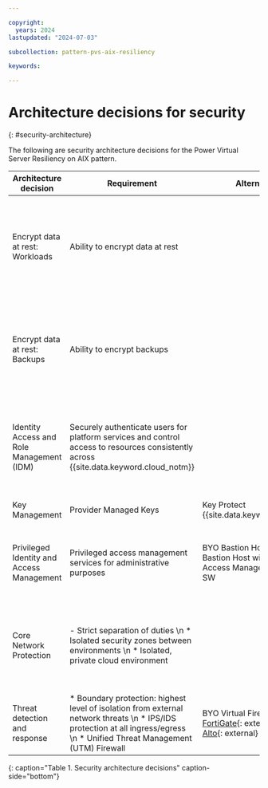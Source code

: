 ```yaml
---

copyright:
  years: 2024
lastupdated: "2024-07-03"

subcollection: pattern-pvs-aix-resiliency

keywords:

---
```


# Architecture decisions for security
{: #security-architecture}

The following are security architecture decisions for the Power Virtual Server Resiliency on AIX pattern.

| Architecture decision | Requirement | Alternatives | Decision | Rationale |
|------|------|-------|-------|-------|
| Encrypt data at rest: Workloads | Ability to encrypt data at rest |  | {{site.data.keyword.powerSys_notm}} storage encryption with provider-managed keys | * {{site.data.keyword.powerSys_notm}} uses {{site.data.keyword.IBM_notm}} FlashSystem Storage with AES-256 (Advanced Encryption Standard) hardware-based encryption \n * For customer-managed keys by selecting a Key Management Service (KMS) for the respective storage service |
| Encrypt data at rest: Backups | Ability to encrypt backups | | Storage Encryption with provider-managed keys | * All objects that are stored in {{site.data.keyword.cos_full_notm}} are encrypted by using randomly generated keys and an all-or-nothing-transform (AONT). \n * Secure Automated Backup with Compass includes source system Spectrum Protect client encryption at-rest encryption in-cloud with AES 128 encryption. |
| Identity Access and Role Management (IDM)   | Securely authenticate users for platform services and control access to resources consistently across {{site.data.keyword.cloud_notm}}| | {{site.data.keyword.cloud_notm}} IAM | * Use IAM access policies to assign users, service IDs, and trusted profiles access to resources within the {{site.data.keyword.cloud_notm}} account. \n * Secure Automated Backup with Compass is integrated with {{site.data.keyword.cloud_notm}} IAM.                                                                                                |
| Key Management | Provider Managed Keys | Key Protect {{site.data.keyword.hscrypto}} | Key Protect | By default, storage at rest is encrypted with provider managed keys. |
| Privileged Identity and Access Management | Privileged access management services for administrative purposes | BYO Bastion Host, BYO Bastion Host with Privileged Access Management (PAM) SW | BYO Bastion host or Privileged Access Gateway with PAM SW deployed in Edge VPC \n 2FA Authentication though {{site.data.keyword.IBM_notm}} Security Verify | Securely access remote resources over the private network for management purposes; bastion accessed through SSH. Session recording, tracking all activities that are successful or not to note any potential threats |
| Core Network Protection | - Strict separation of duties \n * Isolated security zones between environments \n * Isolated, private cloud environment | | Separate VPCs, subnets, ACLs and Security Groups for workloads in VPC. \n \n Use of virtual firewalls deployed to the Edge/Transit VPC to provide advance firewall and routing capabilities between VPC and {{site.data.keyword.powerSys_notm}} | * A design combination using: \n * Separate VPCs (edge, management) connected through transit gateway and, the use of edge firewall capabilities. \n * Subnets, Security Groups and ACLs to create an Edge/Transit VPC design along with isolated LPARs on {{site.data.keyword.powerSys_notm}} |
| Threat detection and response | * Boundary protection: highest level of isolation from external network threats \n * IPS/IDS protection at all ingress/egress \n * Unified Threat Management (UTM) Firewall | BYO Virtual Firewall \n [FortiGate](https://cloud.ibm.com/catalog/content/ibm-fortigate-AP-HA-terraform-deploy-5dd3e4ba-c94b-43ab-b416-c1c313479cec-global){: external} \n [Palo Alto](https://cloud.ibm.com/catalog/content/ibmcloud-vmseries-1.9-6470816d-562d-4627-86a5-fe3ad4e94b30-global){: external} | BYO Virtual Firewall -  [FortiGate](https://cloud.ibm.com/catalog/content/ibm-fortigate-AP-HA-terraform-deploy-5dd3e4ba-c94b-43ab-b416-c1c313479cec-global){: external}  \n [Palo Alto](https://cloud.ibm.com/catalog/content/ibmcloud-vmseries-1.9-6470816d-562d-4627-86a5-fe3ad4e94b30-global){: external} | * Virtual firewall on VSI in the Transit/Edge VPC \n * Client preference however recommendation is FortiGate \n * FortiGate supports native HA configuration, IPS and IDS |
{: caption="Table 1. Security architecture decisions" caption-side="bottom"}
